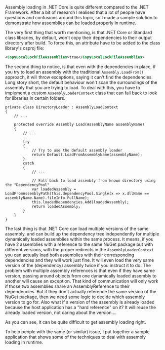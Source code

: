 Assembly loading in .NET Core is quite different compared to the .NET Framework. After a bit of research I realised that a lot of people have questions and confusions around this topic, so I made a sample solution to demonstrate how assemblies can be loaded properly in runtime.

The very first thing that worth mentioning, is that .NET Core or Standard class libraries, by default, won't copy their dependencies to their output directory after build. To force this, an attribute have to be added to the class library's csproj file:

```XML
<CopyLocalLockFileAssemblies>true</CopyLocalLockFileAssemblies>
```

The second thing to notice, is that even with the dependencies in place, if you try to load an assembly with the traditional `Assembly.LoadFrom()` approach, it will throw exceptions, saying it can't find the dependencies. Long story short, the default behaviour won't scan the surroundings of the assembly that you are trying to load.
To deal with this, you have to implement a custom `AssemblyLoaderContext` class that can fall back to look for libraries in certain folders.

```CSharp
private class DirectoryLoader : AssemblyLoadContext
{
    // ...

    protected override Assembly Load(AssemblyName assemblyName)
    {
        // ...

        try
        {
            // Try to use the default assembly loader
            return Default.LoadFromAssemblyName(assemblyName);
        }
        catch
        {
            // ...

            // Fall back to load assembly from known directory using the "DependencyPool"
            var loadedAssembly = LoadFromAssemblyPath(this.dependencyPool.Single(x => x.dllName == assemblyName.Name).fileInfo.FullName);
            this.loadedDependencies.Add(loadedAssembly);
            return loadedAssembly;
        }
    }
}
```

The last thing is that .NET Core can load multiple versions of the same assembly, and can build up the dependency tree independently for multiple dynamically loaded assemblies within the same process. It means, if you have 2 assemblies with a reference to the same NuGet package but with different versions, with the proper redirects in the `AssemblyLoaderContext` you can actually load both assemblies with their corresponding dependencies and they will work just fine. It will even load the very same version of the (dependency) assembly twice if you instruct it to do. 
The problem with multiple assembly references is that even if they have same version, passing around objects from one dynamically loaded assembly to another will cause an exception. That kind of communication will only work if those two assemblies share an AssemblyReference to their dependencies. But if they don't actually reference the same version of the NuGet package, then we need some logic to decide which assembly version to go for. Also what if a version of the assembly is already loaded because the host application has a "hard reference" on it? It will reuse the already loaded version, not caring about the version....

As you can see, it can be quite difficult to get assembly loading right.

To help people with the same (or similar) issue, I put together a sample application that shows some of the techniques to deal with assembly loading in runtime.
